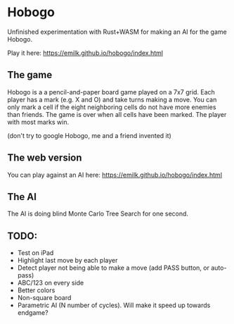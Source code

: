# Hobogo
Unfinished experimentation with Rust+WASM for making an AI for the game Hobogo.

Play it here: https://emilk.github.io/hobogo/index.html

## The game
Hobogo is a a pencil-and-paper board game played on a 7x7 grid. Each player has a mark (e.g. X and O) and take turns making a move. You can only mark a cell if the eight neighboring cells do not have more enemies than friends. The game is over when all cells have been marked. The player with most marks win.

(don't try to google Hobogo, me and a friend invented it)

## The web version
You can play against an AI here: https://emilk.github.io/hobogo/index.html

## The AI
The AI is doing blind Monte Carlo Tree Search for one second.

## TODO:
* Test on iPad
* Highlight last move by each player
* Detect player not being able to make a move (add PASS button, or auto-pass)
* ABC/123 on every side
* Better colors
* Non-square board
* Parametric AI (N number of cycles). Will make it speed up towards endgame?
